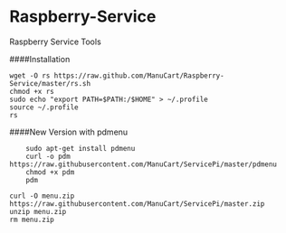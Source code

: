 Raspberry-Service
=================

Raspberry Service Tools

####Installation

    wget -O rs https://raw.github.com/ManuCart/Raspberry-Service/master/rs.sh
    chmod +x rs
    sudo echo "export PATH=$PATH:/$HOME" > ~/.profile
    source ~/.profile
    rs

####New Version with pdmenu
```
    sudo apt-get install pdmenu
    curl -o pdm https://raw.githubusercontent.com/ManuCart/ServicePi/master/pdmenu
    chmod +x pdm
    pdm

curl -O menu.zip https://raw.githubusercontent.com/ManuCart/ServicePi/master.zip
unzip menu.zip
rm menu.zip
```
